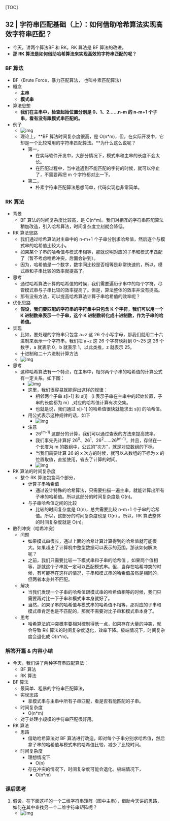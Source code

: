 [TOC]

## 32 | 字符串匹配基础（上）：如何借助哈希算法实现高效字符串匹配？

-   今天，讲两个算法BF 和 RK。RK 算法是 BF 算法的改进。
-   **那 RK 算法是如何借助哈希算法来实现高效的字符串匹配的呢？**

### BF 算法

-   BF（Brute Force，暴力匹配算法， 也叫朴素匹配算法）
-   概念
    -   **主串**
    -   **模式串**
-   算法思想
    -   **我们在主串中，检查起始位置分别是 0、1、2……n-m 的 n-m+1 个子串，看有没有跟模式串匹配的。**
-   例子
    -   ![img](https://static001.geekbang.org/resource/image/f3/a2/f36fed972a5bdc75331d59c36eb15aa2.jpg)
    -   理论上，**BF 算法时间复杂度很高，是 O(n*m)，但，在实际开发中，它却是一个比较常用的字符串匹配算法。**为什么这么说呢？
        -   第一，
            -   在实际软件开发中，大部分情况下，模式串和主串的长度不会太长。
            -   在匹配过程中，当中途遇到不能匹配的字符的时候，就可以停止了，不需要再把 m 个字符都对比一下。
        -   第二，
            -   朴素字符串匹配算法思想简单，代码实现也非常简单。

### RK 算法

-   背景
    -   BF 算法的时间复杂度比较高，是 O(n*m)。我们对相互的字符串匹配算法稍加改造，引入哈希算法，时间复杂度立刻就会降低。
-   RK 算法思路
    -   我们通过哈希算法对主串中的 n-m+1 个子串分别求哈希值，然后逐个与模式串的哈希值比较大小。
    -   如果某个子串的哈希值与模式串相等，那就说明对应的子串和模式串匹配了（暂不考虑哈希冲突，后面会讲到）。
    -   因为，哈希值是一个数字，数字间比较是否相等是非常快速的，所以，模式串和子串比较的效率就提高了。
-   思考
    -   通过哈希算法计算的哈希值的时候，我们需要遍历子串中的每个字符。尽管模式串与子串比较的效率提高了。但是，算法整体的效率并没有提高。
    -   那有没有方法，可以提高哈希算法计算子串哈希值的效率呢？
-   优化思路
    -   **假设，我们要匹配的字符串的字符集中只包含 K 个字符，我们可以用一个 K 进制数来表示一个子串，这个 K 进制数转化成十进制数，作为子串的哈希值。**
-   实现
    -   比如，要处理的字符串只包含 a~z 这 26 个小写字母，那我们就用二十六进制来表示一个字符串。我们把 a~z 这 26 个字符映射到 0～25 这 26 个数字，a 就表示 0，b 就表示 1，以此类推，z 就表示 25。
    -   十进制和二十六进制计算方法
    -   ![img](https://static001.geekbang.org/resource/image/d5/04/d5c1cb11d9fc97d0b28513ba7495ab04.jpg)
-   思考
    -   这种哈希算法有一个特点，在主串中，相邻两个子串的哈希值的计算公式有一定关系。如下图：
        -   ![img](https://static001.geekbang.org/resource/image/f9/f5/f99c16f2f899d19935567102c59661f5.jpg)
        -   这里，我们很容易就能得出这样的规律：
            -   相邻两个子串 s[i-1] 和 s[i] （i 表示子串在主串中的起始位置，子串的长度都为 m）,对应的哈希值计算有次交集。
            -   也就是说，我们通过 s[i-1] 的哈希值很快就能求出 s[i] 的哈希值。
        -   用公式表示这种规律的话，如下
            -   ![img](https://static001.geekbang.org/resource/image/f2/ee/f298f1e5c93b205345b9cd6d9c53fbee.jpg)
        -   注意
            -   26<sup>(m-1)</sup> 这部分的计算，我们可以通过查表的方法来提高效率。
            -   我们事先先计算好 26<sup>0</sup>、26<sup>1</sup>、26<sup>2</sup>……26<sup>(m-1)</sup>，并且，存储在一个长度为 m 的数组中，公式的“次方”，就是对应数组的下标。
            -   当我们需要计算 26 的 x 次方的时候，就可以从数组的下标为 x 的位置取值，直接使用，省去了计算的时间。
            -   ![img](https://static001.geekbang.org/resource/image/22/2f/224b899c6e82ec54594e2683acc4552f.jpg)
-   RK 算法的时间复杂度
    -   整个  RK 算法包含两个部分，
        -   计算子串哈希值
            -   通过设计特殊的哈希算法，只需要扫描一遍主串，就能计算出所有子串的哈希值。所以这部分的时间复杂度是 O(n)。
        -   与子串哈希值之间的比较
            -   比较的时间复杂度是 O(n)，总共需要比较 n-m+1 个子串的哈希值。所以，这部分的时间复杂度也是 O(n) 。所以，RK 算法整体的时间复杂度就是 O(n)。
-   散列冲突（哈希冲突）
    -   问题
        -   如果模式串很长，通过上面的哈希计算计算得到的哈希值就可能很大。如果超出了计算机中整型数据可以表示的范围，那该如何解决呢？
        -   之前，我们只需要比较一下模式串和子串的哈希值 ，如果两个值相等，那就这个子串就一定可以匹配模式串。但，当存在哈希冲突的时候，有可能存在这样的情况，子串和模式串的哈希值虽然是相同的，但两者本身并不匹配。
    -   解决
        -   当我们发现一个子串的哈希值跟模式串的哈希值相等的时候，我们只需要再对比一下子串和模式串本身就好了。
        -   当然，如果子串的哈希值与模式串的哈希值不相等，那对应的子串和模式串肯定也是不匹配的，那就不需要对比子串和模式串本身了。
    -   思考
        -   哈希算法的冲突概率要相对控制得低一点，如果存在大量的冲突，就会导致 RK 算法的时间复杂度退化，效率下降。极端情况下，时间复杂度会退化成 O(n*m)。

### 解答开篇 & 内容小结

-   今天，我们讲了两种字符串匹配算法：
    -   BF 算法
    -   RK 算法
-   BF 算法
    -   最简单、粗暴的字符串匹配算法，
    -   实现思路
        -   拿模式串与主串中所有子串匹配，看是否有能匹配的子串。
    -   时间复杂度
        -   O(n*m)
    -   对于处理小规模的字符串匹配很好用。
-   RK 算法
    -   思路
        -   借助哈希算法对 BF 算法进行改造，即对每个子串分别求哈希值，然后拿子串的哈希值与模式串的哈希值比较，减少了比较时间。
    -   时间复杂度
        -   理想情况下
            -   O(n)
        -   存在冲突的情况下，时间复杂度可能会退化。极端情况下，
            -   O(n*m)

### 课后思考

1.  假设，在下面这样的一个二维字符串矩阵（图中主串），借助今天讲的思路，如何在其中查找另一个二维字符串矩阵呢？
    -   ![img](https://static001.geekbang.org/resource/image/00/c9/00c353326466a8ce4e790e36924704c9.jpg)